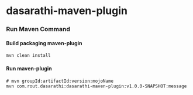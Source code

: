 # dasarathi-maven-plugin

### Run Maven Command

#### Build packaging maven-plugin

``` 
mvn clean install
```

#### Run maven-plugin

``` 
# mvn groupId:artifactId:version:mojoName
mvn com.rout.dasarathi:dasarathi-maven-plugin:v1.0.0-SNAPSHOT:message
```